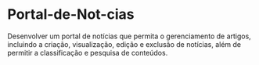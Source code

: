 # Portal-de-Not-cias
Desenvolver um portal de notícias que permita o gerenciamento de artigos, incluindo a criação, visualização,
edição e exclusão de notícias, além de permitir a classificação e pesquisa de conteúdos.
